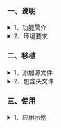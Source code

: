 ﻿<!-- +++
author = "XT"
comments = false
date  = "2023-02-23"
draft = false
share = false
image = ""
menu  = ""
slug  = ""
title = "CRC 校验算法"
+++ -->

### 一、说明

<details close=""><summary>1、功能简介</summary>

* CRC 循环冗余校验（Cyclic Redundancy Check）是一种根据网络数据包或计算机文件等数据产生简短固定位数校验码的一种信道编码技术，主要用来检测或校验数据传输或者保存后可能出现的错误。它是利用除法及余数的原理来作错误侦测的。CRC 成为计算机信息通信领域最为普遍的校验方式。常见应用有以太网/USB通信，压缩解压，视频编码，图像存储，磁盘读写等。  
* CRC 所操作的原始数据以【大端】序列格式进行处理与传送，不过本 CRC 模块运算函数入口指向的原始数据指针是【单字节指针】，所以一般不需要理会大小端问题。  
* 特别说明：为什么 STM32 处理器的硬件 CRC 运算与本模块运算的结果不一样？因为 STM32 处理器为【小端】数据处理方式，CRC 规则要求为【大端】数据处理方式（标准的 CRC 函数的入口以及内部处理都是以**字节**作为基本处理单元，这样可以避免出现大小端格式问题，同时避免尾部 4 字节补齐填充问题）。  
* 本模块提供 21 个标准 CRC 参数模型。

![21 个标准 CRC 参数模型](./img/20230223_1_01.png)

</details>

<details close=""><summary>2、环境要求</summary>

|  环境  |  要求  |
| :----- | :----- |
| 软件环境 | 无特别要求 |
| 硬件环境 | 无特别要求 |
| 依赖环境 | 无特别要求 |

</details>

### 二、移植

<details close=""><summary>1、添加源文件</summary>

将模块源文件、文件包含路径添加到工程，示例：

![添加源文件到工程](./img/20230223_2_01.png)

</details>

<details close=""><summary>2、包含头文件</summary>

在使用模块的应用程序中加入头文件包含，示例：  

```c
#include "crcLib.h"
```

</details>

### 三、使用

<details close=""><summary>1、应用示例</summary>

```c
#include "crcLib.h"

uint8_t  buf[] = {0x1, 2, 3, 4, 5, 0x67, 8, 9, 0x10, 0xAB, 0xCD, 0xEF}; //要计算的数据
uint32_t crc; //计算结果缓存

crc = crc32((uint8_t *)buf, sizeof(buf)); //计算出CRC32结果（其它CRC函数使用方法一样的）

```

</details>